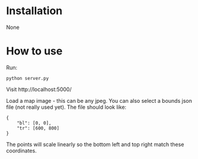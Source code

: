 # Installation

None

# How to use

Run:

    python server.py

Visit http://localhost:5000/

Load a map image - this can be any jpeg.  You can also select a bounds json
file (not really used yet).  The file should look like:

    {
        "bl": [0, 0],
        "tr": [600, 800]
    }

The points will scale linearly so the bottom left and top right match these
coordinates.

